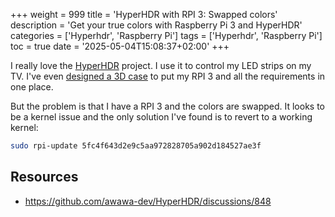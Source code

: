 +++
weight = 999
title = 'HyperHDR with RPI 3: Swapped colors'
description = 'Get your true colors with Raspberry Pi 3 and HyperHDR'
categories = ['Hyperhdr', 'Raspberry Pi']
tags = ['Hyperhdr', 'Raspberry Pi']
toc = true
date = '2025-05-04T15:08:37+02:00'
+++

I really love the [HyperHDR](https://github.com/awawa-dev/HyperHDR) project. I use it to control my LED strips on my TV. I've even [designed a 3D case](https://www.printables.com/model/1072533-ambilight-case-for-hyperhdrhyperion) to put my RPI 3 and all the requirements in one place.

But the problem is that I have a RPI 3 and the colors are swapped. It looks to be a kernel issue and the only solution I've found is to revert to a working kernel:

```bash
sudo rpi-update 5fc4f643d2e9c5aa972828705a902d184527ae3f
```

## Resources

- https://github.com/awawa-dev/HyperHDR/discussions/848
